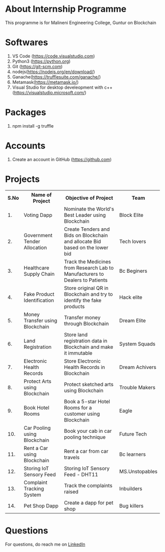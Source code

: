 
# About Internship Programme
This programme is for Malineni Engineering College, Guntur on Blockchain

# Softwares
1. VS Code (https://code.visualstudio.com)
2. Python3 (https://python.org)
3. Git (https://git-scm.com)
4. nodejs(https://nodejs.org/en/download/)
5. Ganache(https://trufflesuite.com/ganache/)
6. Metamask(https://metamask.io/)
7. Visual Studio for desktop develeopment with c++(https://visualstudio.microsoft.com/)

# Packages
1. npm install -g truffle

# Accounts
1. Create an account in GitHub (https://github.com)

# Projects
<table>
  <tr>
    <th>S.No</th>
    <th>Name of Project</th>
    <th>Objective of Project</th>
    <th>Team</th>
  </tr>
  <tr>
    <td>1. </td>
    <td>Voting Dapp</td>
    <td>Nominate the World's Best Leader using Blockchain </td>
    <td>Block Elite</td>
  </tr>
  <tr>
    <td>2. </td>
    <td>Government Tender Allocation</td>
    <td>Create Tenders and Bids on Blockchain and allocate Bid based on the lower bid</td>
    <td>Tech lovers</td>
  </tr>
  <tr>
    <td>3. </td>
    <td>Healthcare Supply Chain </td>
    <td>Track the Medicines from Research Lab to Manufacturers to Dealers to Patients </td>
    <td>Bc Beginers</td>
  </tr>
  <tr>
    <td>4. </td>
    <td>Fake Product Identification </td>
    <td>Store original QR in Blockchain and try to identify the fake products </td>
    <td>Hack elite</td>
  </tr>
  <tr>
    <td>5. </td>
    <td>Money Transfer using Blockchain</td>
    <td>Transfer money through Blockchain </td>
    <td>Dream Elite</td>
  </tr>
  <tr>
    <td>6. </td>
    <td>Land Registration </td>
    <td>Store land registration data in Blockchain and make it immutable </td>
    <td>System Squads</td>
  </tr>
  <tr>
    <td>7. </td>
    <td>Electronic Health Records</td>
    <td>Store Electronic Health Records in Blockchain </td>
    <td>Dream Achivers</td>
  </tr>
  <tr>
    <td>8. </td>
    <td>Protect Arts using Blockchain</td>
    <td>Protect sketched arts using Blockchain</td>
    <td>Trouble Makers</td>
  </tr>
  <tr>
    <td>9. </td>
    <td>Book Hotel Rooms</td>
    <td>Book a 5-star Hotel Rooms for a customer using Blockchain</td>
    <td>Eagle</td>
  </tr>
  <tr>
    <td>10. </td>
    <td>Car Pooling using Blockchain</td>
    <td>Book your cab in car pooling technique</td>
    <td>Future Tech</td>
  </tr>
  <tr>
    <td>11. </td>
    <td>Rent a Car using Blockchain</td>
    <td>Rent a car from car travels</td>
    <td>Bc learners </td>
  </tr>
  <tr>
    <td>12. </td>
    <td>Storing IoT Sensory Feed</td>
    <td>Storing IoT Sensory Feed - DHT11</td>
    <td>MS.Unstopables</td>
  </tr>
  <tr>
    <td>13. </td>
    <td>Complaint Tracking System</td>
    <td>Track the complaints raised</td>
    <td>Inbuilders</td>
  </tr>
  <tr>
    <td>14. </td>
    <td>Pet Shop Dapp</td>
    <td>Create a dapp for pet shop </td>
    <td>Bug killers</td>
  </tr>
</table>

# Questions
For questions, do reach me on <a href="https://linkedin.com/in/MadhuPIoT">LinkedIn</a>
